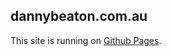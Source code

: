 dannybeaton.com.au
----

This site is running on [Github Pages](http://liquidvisual.github.io/dannybeaton.com.au).